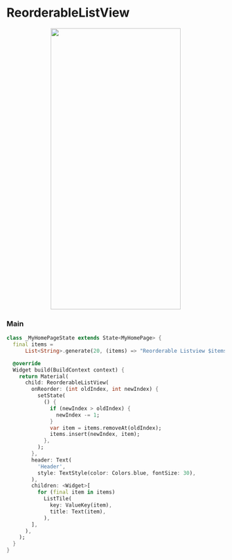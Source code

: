 # ReorderableListView
<p align="center">
<img src="https://docs.google.com/uc?id=1mEGZIpq4f90OO4Xvvz3JSUsdM0uf5bXw" height="649" width="300">
</p>

### Main
```dart
class _MyHomePageState extends State<MyHomePage> {
  final items =
      List<String>.generate(20, (items) => "Reorderable Listview $items");

  @override
  Widget build(BuildContext context) {
    return Material(
      child: ReorderableListView(
        onReorder: (int oldIndex, int newIndex) {
          setState(
            () {
              if (newIndex > oldIndex) {
                newIndex -= 1;
              }
              var item = items.removeAt(oldIndex);
              items.insert(newIndex, item);
            },
          );
        },
        header: Text(
          'Header',
          style: TextStyle(color: Colors.blue, fontSize: 30),
        ),
        children: <Widget>[
          for (final item in items)
            ListTile(
              key: ValueKey(item),
              title: Text(item),
            ),
        ],
      ),
    );
  }
}
```
